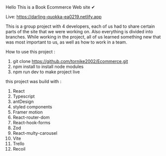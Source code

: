 Hello This is a Book Ecommerce Web site ✔

Live: https://darling-quokka-ea0219.netlify.app

This is a group project with 4 developers, each of us had to share certain parts of the site that we were working on. Also everything is divided into branches. While working in the project, all of us learned something new that was most important to us, as well as how to work in a team.

How to use this project :

1) git clone https://github.com/tornike2002/Ecommerce.git
2) npm install to install node modules
3) npm run dev to make project live

this project was build with :
1) React
2) Typescript
3) antDesign
4) styled components
5) Framer motion
6) React-router-dom
7) React-hook-forms
8) Zod
9) React-multy-carousel
10) Vite
11) Trello
12) Recoil
